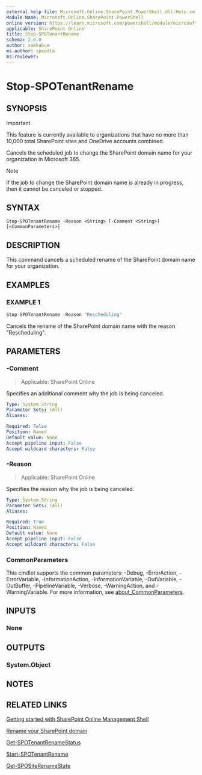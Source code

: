 ```yaml
---
external help file: Microsoft.Online.SharePoint.PowerShell.dll-Help.xml
Module Name: Microsoft.Online.SharePoint.PowerShell
online version: https://learn.microsoft.com/powershell/module/microsoft.online.sharepoint.powershell/stop-spotenantrename
applicable: SharePoint Online
title: Stop-SPOTenantRename
schema: 2.0.0
author: samkabue
ms.author: speedta
ms.reviewer:
---
```


# Stop-SPOTenantRename

## SYNOPSIS

> [!IMPORTANT]
> This feature is currently available to organizations that have no more than 10,000 total SharePoint sites and OneDrive accounts combined.

Cancels the scheduled job to change the SharePoint domain name for your organization in Microsoft 365.

> [!NOTE]
> If the job to change the SharePoint domain name is already in progress, then it cannot be canceled or stopped.

## SYNTAX

```
Stop-SPOTenantRename -Reason <String> [-Comment <String>] [<CommonParameters>]
```

## DESCRIPTION

This command cancels a scheduled rename of the SharePoint domain name for your organization.

## EXAMPLES

### EXAMPLE 1

```powershell
Stop-SPOTenantRename -Reason "Rescheduling"
```

Cancels the rename of the SharePoint domain name with the reason "Rescheduling".

## PARAMETERS

### -Comment

> Applicable: SharePoint Online

Specifies an additional comment why the job is being canceled.

```yaml
Type: System.String
Parameter Sets: (All)
Aliases:

Required: False
Position: Named
Default value: None
Accept pipeline input: False
Accept wildcard characters: False
```

### -Reason

> Applicable: SharePoint Online

Specifies the reason why the job is being canceled.

```yaml
Type: System.String
Parameter Sets: (All)
Aliases:

Required: True
Position: Named
Default value: None
Accept pipeline input: False
Accept wildcard characters: False
```

### CommonParameters

This cmdlet supports the common parameters: -Debug, -ErrorAction, -ErrorVariable, -InformationAction, -InformationVariable, -OutVariable, -OutBuffer, -PipelineVariable, -Verbose, -WarningAction, and -WarningVariable. For more information, see [about_CommonParameters](https://go.microsoft.com/fwlink/?LinkID=113216).

## INPUTS

### None

## OUTPUTS

### System.Object

## NOTES

## RELATED LINKS

[Getting started with SharePoint Online Management Shell](/powershell/sharepoint/sharepoint-online/connect-sharepoint-online)

[Rename your SharePoint domain](https://aka.ms/SPOTenantRename)

[Get-SPOTenantRenameStatus](Get-SPOTenantRenameStatus.md)

[Start-SPOTenantRename](Start-SPOTenantRename.md)

[Get-SPOSiteRenameState](Get-SPOSiteRenameState.md)

